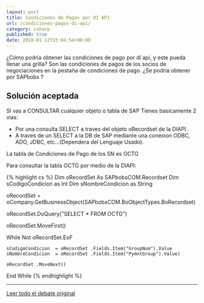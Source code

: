 ```yaml
---
layout: post
title: Condiciones de Pagos por DI API
url: /condiciones-pagos-di-api/
category: csharp
published: true
date: 2018-01-12T15:04:54+00:00
---
```


¿Cómo podría obtener las condiciones de pago por di api, y este pueda llenar una grilla? 
Son las condiciones de pagos de los socios de negociaciones en la pestaña de condiciones de pago. 
¿Se podria obtener por SAPbobs ? 

<!--more-->

## Solución aceptada
SI vas a CONSULTAR cualquier objeto o tabla de SAP Tienes basicamente 2 vias:

* Por una consulta SELECT a traves del objeto oRecordset de la DIAPI .
* A traves de un SELECT a la DB de SAP mediante una conexion ODBC, ADO, JDBC, etc…(Dependera del Lenguaje Usado).

La tabla de Condiciones de Pago de los SN es OCTG

Para consultar la tabla OCTG por medio de la DIAPI:

{% highlight cs %}
Dim oRecordSet As SAPbobsCOM.Recordset
  Dim sCodigoCondicion as Int
  Dim sNombreCondicion as String

  oRecordSet = oCompany.GetBusinessObject(SAPbobsCOM.BoObjectTypes.BoRecordset)

  oRecordSet.DoQuery("SELECT * FROM OCTG")
  
  oRecordSet.MoveFirst()

  While Not oRecordSet.EoF

    sCodigoCondicion  = oRecordSet .Fields.Item("GroupNum").Value
    sNombreCondicion  = oRecordSet .Fields.Item("PymntGroup").Value)

    oRecordSet .MoveNext()

  End While
{% endhighlight %}



***

[Leer todo el debate original](http://foros.consultoria-sap.com/t/llenar-una-grilla-con-las-formas-de-pago-con-diapi/20158)
